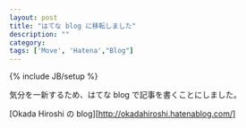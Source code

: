 ```yaml
---
layout: post
title: "はてな blog に移転しました"
description: ""
category: 
tags: ['Move', 'Hatena',"Blog"]
---
```

{% include JB/setup %}

気分を一新するため、はてな blog で記事を書くことにしました。

[Okada Hiroshi の blog][http://okadahiroshi.hatenablog.com/]
